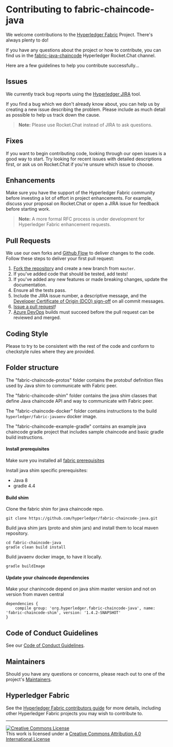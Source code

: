 # Contributing to fabric-chaincode-java

We welcome contributions to the [Hyperledger Fabric](https://hyperledger-fabric.readthedocs.io) Project. There's always plenty to do!

If you have any questions about the project or how to contribute, you can find us in the [fabric-java-chaincode](https://chat.hyperledger.org/channel/fabric-java-chaincode) Hyperledger Rocket.Chat channel.

Here are a few guidelines to help you contribute successfully...

## Issues

We currently track bug reports using the [Hyperledger JIRA](https://jira.hyperledger.org/issues/?jql=project+%3D+FAB+AND+component+%3D+fabric-chaincode-java) tool.

If you find a bug which we don't already know about, you can help us by creating a new issue describing the problem. Please include as much detail as possible to help us track down the cause.

> **Note:** Please use Rocket.Chat instead of JIRA to ask questions.

## Fixes

If you want to begin contributing code, looking through our open issues is a good way to start. Try looking for recent issues with detailed descriptions first, or ask us on Rocket.Chat if you're unsure which issue to choose.

## Enhancements

Make sure you have the support of the Hyperledger Fabric community before investing a lot of effort in project enhancements. For example, discuss your proposal on Rocket.Chat or open a JIRA issue for feedback before starting work.

> **Note:** A more formal RFC process is under development for Hyperledger Fabric enhancement requests.

## Pull Requests

We use our own forks and [Github Flow](https://guides.github.com/introduction/flow/index.html) to deliver changes to the code. Follow these steps to deliver your first pull request:

1. [Fork the repository](https://guides.github.com/activities/forking/#fork) and create a new branch from `master`.
2. If you've added code that should be tested, add tests!
3. If you've added any new features or made breaking changes, update the documentation.
4. Ensure all the tests pass.
5. Include the JIRA issue number, a descriptive message, and the [Developer Certificate of Origin (DCO) sign-off](https://github.com/probot/dco#how-it-works) on all commit messages.
6. [Issue a pull request](https://guides.github.com/activities/forking/#making-a-pull-request)!
7. [Azure DevOps](https://dev.azure.com/Hyperledger/Fabric-Chaincode-Java) builds must succeed before the pull request can be reviewed and merged.

## Coding Style

Please to try to be consistent with the rest of the code and conform to checkstyle rules where they are provided.

## Folder structure

The "fabric-chaincode-protos" folder contains the protobuf definition files used by
Java shim to communicate with Fabric peer.

The "fabric-chaincode-shim" folder contains the java shim classes that define Java
chaincode API and way to communicate with Fabric peer.

The "fabric-chaincode-docker" folder contains instructions to the build
`hyperledger/fabric-javaenv` docker image.

The "fabric-chaincode-example-gradle" contains an example java chaincode gradle
project that includes sample chaincode and basic gradle build instructions.

#### Install prerequisites

Make sure you installed all [fabric prerequisites](https://hyperledger-fabric.readthedocs.io/en/latest/prereqs.html)

Install java shim specific prerequisites:
* Java 8
* gradle 4.4

#### Build shim

Clone the fabric shim for java chaincode repo.

```
git clone https://github.com/hyperledger/fabric-chaincode-java.git
```

Build java shim jars (proto and shim jars) and install them to local maven repository.
```
cd fabric-chaincode-java
gradle clean build install
```

Build javaenv docker image, to have it locally.
```
gradle buildImage
```

#### Update your chaincode dependencies

Make your chanincode depend on java shim master version and not on version from maven central

```
dependencies {
    compile group: 'org.hyperledger.fabric-chaincode-java', name: 'fabric-chaincode-shim', version: '1.4.2-SNAPSHOT'
}
```

## Code of Conduct Guidelines <a name="conduct"></a>

See our [Code of Conduct Guidelines](../blob/master/CODE_OF_CONDUCT.md).

## Maintainers <a name="maintainers"></a>

Should you have any questions or concerns, please reach out to one of the project's [Maintainers](../blob/master/MAINTAINERS.md).

## Hyperledger Fabric

See the
[Hyperledger Fabric contributors guide](http://hyperledger-fabric.readthedocs.io/en/latest/CONTRIBUTING.html) for more details, including other Hyperledger Fabric projects you may wish to contribute to.

---

[![Creative Commons License](https://i.creativecommons.org/l/by/4.0/88x31.png)](http://creativecommons.org/licenses/by/4.0/)  
This work is licensed under a [Creative Commons Attribution 4.0 International License](http://creativecommons.org/licenses/by/4.0/)
